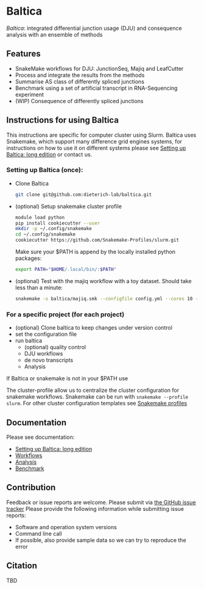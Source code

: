 # Baltica

*Baltica*: integrated differential junction usage (DJU) and consequence analysis with an ensemble of methods

## Features

- SnakeMake workflows for DJU: JunctionSeq, Majiq and LeafCutter
- Process and integrate the results from the methods  
- Summarise AS class of differently spliced junctions
- Benchmark using a set of artificial transcript in RNA-Sequencing experiment
- (WIP) Consequence of differently spliced junctions

## Instructions for using Baltica

This instructions are specific for computer cluster using Slurm. Baltica uses Snakemake, which support many difference 
grid engines systems, for instructions on how to use it on different systems please see 
[Setting up Baltica: long edition](docs/setup.md) or contact us. 

### Setting up Baltica (once):
- Clone Baltica
	```bash
	git clone git@github.com:dieterich-lab/baltica.git
	```

- (optional) Setup snakemake cluster profile
	```bash
	module load python
	pip install cookiecutter --user
	mkdir -p ~/.config/snakemake
	cd ~/.config/snakemake
	cookiecutter https://github.com/Snakemake-Profiles/slurm.git
	``` 
    Make sure your $PATH is append by the locally installed python packages:
    ```bash
    export PATH="$HOME/.local/bin/:$PATH"
    ```
    
 - (optional) Test with the majiq workflow with a toy dataset. Should take less than a minute:
    ```bash
    snakemake -s baltica/majiq.smk --configfile config.yml --cores 10 --use-envmodule
    ```
  
   
### For a specific project (for each project)
- (optional) Clone baltica to keep changes under version control
- set the configuration file
- run baltica
	- (optional) quality control 
	- DJU workflows
	- de novo transcripts 
	- Analysis 

If Baltica or snakemake is not in your $PATH use

The cluster-profile allow us to centralize the cluster configuration for snakemake workflows. 
Snakemake can be run with `snakemake --profile slurm`.
For other cluster configuration templates see [Snakemake profiles](https://github.com/Snakemake-Profiles/)
## Documentation
Please see documentation:
   - [Setting up Baltica: long edition](docs/setup.md)
   - [Workflows](docs/workflows.md)  
   - [Analysis](docs/analysis.md)
   - [Benchmark](docs/benchmark.md)
 
## Contribution

Feedback or issue reports are welcome. Please submit via [the GitHub issue tracker](https://github.com/dieterich-lab/Baltica/issues)
Please provide the following information while submitting issue reports:
- Software and operation system versions
- Command line call
- If possible, also provide sample data so we can try to reproduce the error

## Citation
TBD
